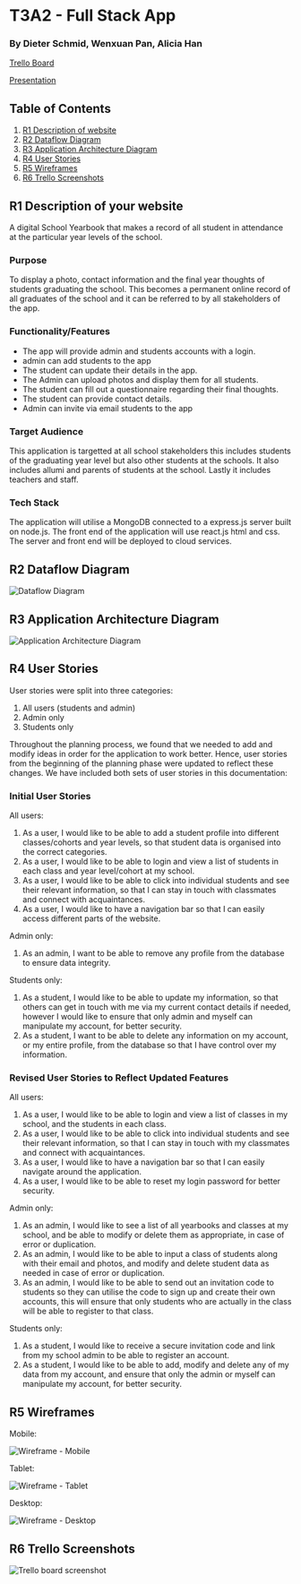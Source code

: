 # T3A2 - Full Stack App

### By Dieter Schmid, Wenxuan Pan, Alicia Han

[Trello Board](https://trello.com/b/YU3ggBxC/school-yearbook-app)

[Presentation]()

## Table of Contents

1. [R1 Description of website](#r1-description-of-your-website)
2. [R2 Dataflow Diagram](#r2-dataflow-diagram)
3. [R3 Application Architecture Diagram](#r3-application-architecture-diagram)
4. [R4 User Stories](#r4-user-stories)
5. [R5 Wireframes](#r5-wireframes)
6. [R6 Trello Screenshots](#r6-trello-screenshots)

## R1 Description of your website

A digital School Yearbook that makes a record of all student in attendance at the particular year levels of the school.

### Purpose

To display a photo, contact information and the final year thoughts of students graduating the school. This becomes a permanent online record of all graduates of the school and it can be referred to by all stakeholders of the app.

### Functionality/Features

- The app will provide admin and students accounts with a login.
- admin can add students to the app
- The student can update their details in the app.
- The Admin can upload photos and display them for all students.
- The student can fill out a questionnaire regarding their final thoughts.
- The student can provide contact details.
- Admin can invite via email students to the app

### Target Audience

This application is targetted at all school stakeholders this includes students of the graduating year level but also other students at the schools. It also includes allumi and parents of students at the school. Lastly it includes teachers and staff.

### Tech Stack

The application will utilise a MongoDB connected to a express.js server built on node.js. The front end of the application will use react.js html and css. The server and front end will be deployed to cloud services.

## R2 Dataflow Diagram

![Dataflow Diagram](./Docs/Dataflow%20Diagram.png)

## R3 Application Architecture Diagram

![Application Architecture Diagram](./Docs/Application%20Architecture%20Diagram.png)

## R4 User Stories

User stories were split into three categories:

1. All users (students and admin)
2. Admin only
3. Students only

Throughout the planning process, we found that we needed to add and modify ideas in order for the application to work better. Hence, user stories from the beginning of the planning phase were updated to reflect these changes. We have included both sets of user stories in this documentation:

### Initial User Stories

All users:

1. As a user, I would like to be able to add a student profile into different classes/cohorts and year levels, so that student data is organised into the correct categories.
2. As a user, I would like to be able to login and view a list of students in each class and year level/cohort at my school.
3. As a user, I would like to be able to click into individual students and see their relevant information, so that I can stay in touch with classmates and connect with acquaintances.
4. As a user, I would like to have a navigation bar so that I can easily access different parts of the website.

Admin only:

1. As an admin, I want to be able to remove any profile from the database to ensure data integrity.

Students only:

1. As a student, I would like to be able to update my information, so that others can get in touch with me via my current contact details if needed, however I would like to ensure that only admin and myself can manipulate my account, for better security.
2. As a student, I want to be able to delete any information on my account, or my entire profile, from the database so that I have control over my information.

### Revised User Stories to Reflect Updated Features

All users:

1. As a user, I would like to be able to login and view a list of classes in my school, and the students in each class.
2. As a user, I would like to be able to click into individual students and see their relevant information, so that I can stay in touch with my classmates and connect with acquaintances.
3. As a user, I would like to have a navigation bar so that I can easily navigate around the application.
4. As a user, I would like to be able to reset my login password for better security.

Admin only:

1. As an admin, I would like to see a list of all yearbooks and classes at my school, and be able to modify or delete them as appropriate, in case of error or duplication.
2. As an admin, I would like to be able to input a class of students along with their email and photos, and modify and delete student data as needed in case of error or duplication.
3. As an admin, I would like to be able to send out an invitation code to students so they can utilise the code to sign up and create their own accounts, this will ensure that only students who are actually in the class will be able to register to that class.

Students only:

1. As a student, I would like to receive a secure invitation code and link from my school admin to be able to register an account.
2. As a student, I would like to be able to add, modify and delete any of my data from my account, and ensure that only the admin or myself can manipulate my account, for better security.

## R5 Wireframes

Mobile:

![Wireframe - Mobile](./Docs/Yearbook%20wireframes%20-%20mobile.png)

Tablet:

![Wireframe - Tablet](./Docs/Yearbook%20wireframes%20-%20tablet.png)

Desktop:

![Wireframe - Desktop](./Docs/Yearbook%20wireframes%20-%20desktop.png)

## R6 Trello Screenshots

![Trello board screenshot](./Docs/Trello%2019%20Aug.png)
